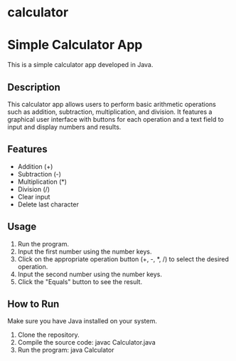 # calculator
# Simple Calculator App

This is a simple calculator app developed in Java.

## Description

This calculator app allows users to perform basic arithmetic operations such as addition, subtraction, multiplication, and division. It features a graphical user interface with buttons for each operation and a text field to input and display numbers and results.

## Features

- Addition (+)
- Subtraction (-)
- Multiplication (*)
- Division (/)
- Clear input
- Delete last character

## Usage

1. Run the program.
2. Input the first number using the number keys.
3. Click on the appropriate operation button (+, -, *, /) to select the desired operation.
4. Input the second number using the number keys.
5. Click the "Equals" button to see the result.

## How to Run

Make sure you have Java installed on your system.

1. Clone the repository.
2. Compile the source code: javac Calculator.java
3. Run the program: java Calculator
